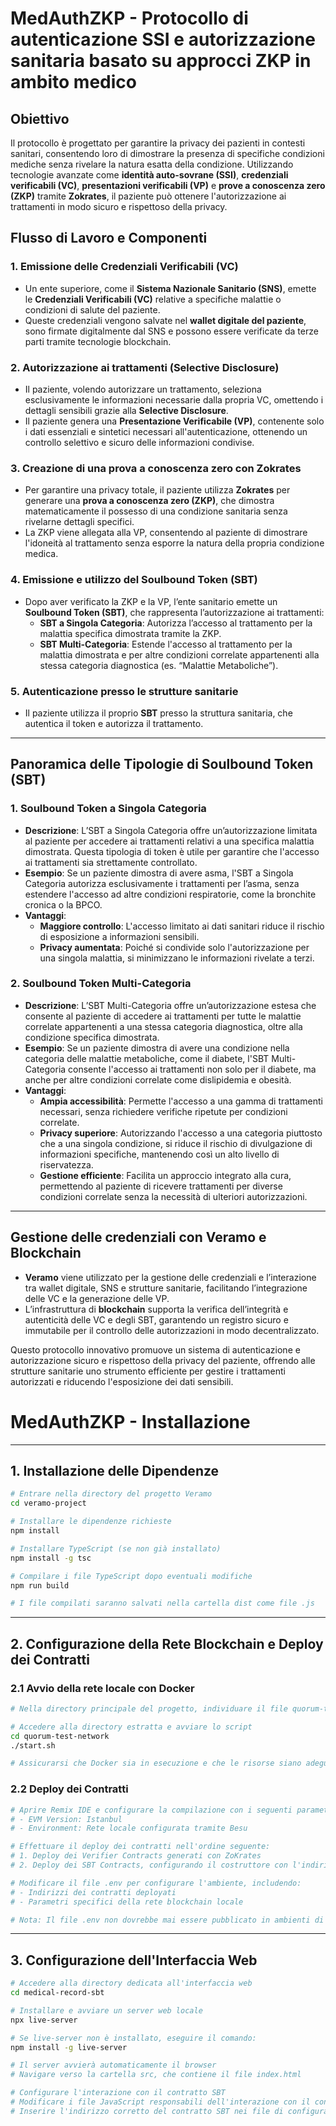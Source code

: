 # MedAuthZKP - Protocollo di autenticazione SSI e autorizzazione sanitaria basato su approcci ZKP in ambito medico

## Obiettivo

Il protocollo è progettato per garantire la privacy dei pazienti in contesti sanitari, consentendo loro di dimostrare la presenza di specifiche condizioni mediche senza rivelare la natura esatta della condizione. Utilizzando tecnologie avanzate come **identità auto-sovrane (SSI)**, **credenziali verificabili (VC)**, **presentazioni verificabili (VP)** e **prove a conoscenza zero (ZKP)** tramite **Zokrates**, il paziente può ottenere l'autorizzazione ai trattamenti in modo sicuro e rispettoso della privacy.

## Flusso di Lavoro e Componenti

### 1. Emissione delle Credenziali Verificabili (VC)
- Un ente superiore, come il **Sistema Nazionale Sanitario (SNS)**, emette le **Credenziali Verificabili (VC)** relative a specifiche malattie o condizioni di salute del paziente.
- Queste credenziali vengono salvate nel **wallet digitale del paziente**, sono firmate digitalmente dal SNS e possono essere verificate da terze parti tramite tecnologie blockchain.

### 2. Autorizzazione ai trattamenti (Selective Disclosure)
- Il paziente, volendo autorizzare un trattamento, seleziona esclusivamente le informazioni necessarie dalla propria VC, omettendo i dettagli sensibili grazie alla **Selective Disclosure**.
- Il paziente genera una **Presentazione Verificabile (VP)**, contenente solo i dati essenziali e sintetici necessari all'autenticazione, ottenendo un controllo selettivo e sicuro delle informazioni condivise.

### 3. Creazione di una prova a conoscenza zero con Zokrates
- Per garantire una privacy totale, il paziente utilizza **Zokrates** per generare una **prova a conoscenza zero (ZKP)**, che dimostra matematicamente il possesso di una condizione sanitaria senza rivelarne dettagli specifici.
- La ZKP viene allegata alla VP, consentendo al paziente di dimostrare l'idoneità al trattamento senza esporre la natura della propria condizione medica.

### 4. Emissione e utilizzo del Soulbound Token (SBT)
- Dopo aver verificato la ZKP e la VP, l’ente sanitario emette un **Soulbound Token (SBT)**, che rappresenta l’autorizzazione ai trattamenti:
  - **SBT a Singola Categoria**: Autorizza l’accesso al trattamento per la malattia specifica dimostrata tramite la ZKP.
  - **SBT Multi-Categoria**: Estende l'accesso al trattamento per la malattia dimostrata e per altre condizioni correlate appartenenti alla stessa categoria diagnostica (es. “Malattie Metaboliche”).

### 5. Autenticazione presso le strutture sanitarie
- Il paziente utilizza il proprio **SBT** presso la struttura sanitaria, che autentica il token e autorizza il trattamento. 

--- 

## Panoramica delle Tipologie di Soulbound Token (SBT)

### 1. Soulbound Token a Singola Categoria

- **Descrizione**: L’SBT a Singola Categoria offre un’autorizzazione limitata al paziente per accedere ai trattamenti relativi a una specifica malattia dimostrata. Questa tipologia di token è utile per garantire che l'accesso ai trattamenti sia strettamente controllato.
- **Esempio**: Se un paziente dimostra di avere asma, l'SBT a Singola Categoria autorizza esclusivamente i trattamenti per l’asma, senza estendere l'accesso ad altre condizioni respiratorie, come la bronchite cronica o la BPCO.
- **Vantaggi**:
  - **Maggiore controllo**: L'accesso limitato ai dati sanitari riduce il rischio di esposizione a informazioni sensibili.
  - **Privacy aumentata**: Poiché si condivide solo l'autorizzazione per una singola malattia, si minimizzano le informazioni rivelate a terzi.

### 2. Soulbound Token Multi-Categoria

- **Descrizione**: L’SBT Multi-Categoria offre un’autorizzazione estesa che consente al paziente di accedere ai trattamenti per tutte le malattie correlate appartenenti a una stessa categoria diagnostica, oltre alla condizione specifica dimostrata.
- **Esempio**: Se un paziente dimostra di avere una condizione nella categoria delle malattie metaboliche, come il diabete, l'SBT Multi-Categoria consente l'accesso ai trattamenti non solo per il diabete, ma anche per altre condizioni correlate come dislipidemia e obesità.
- **Vantaggi**:
  - **Ampia accessibilità**: Permette l'accesso a una gamma di trattamenti necessari, senza richiedere verifiche ripetute per condizioni correlate.
  - **Privacy superiore**: Autorizzando l'accesso a una categoria piuttosto che a una singola condizione, si riduce il rischio di divulgazione di informazioni specifiche, mantenendo così un alto livello di riservatezza.
  - **Gestione efficiente**: Facilita un approccio integrato alla cura, permettendo al paziente di ricevere trattamenti per diverse condizioni correlate senza la necessità di ulteriori autorizzazioni.

--- 
## Gestione delle credenziali con Veramo e Blockchain
- **Veramo** viene utilizzato per la gestione delle credenziali e l’interazione tra wallet digitale, SNS e strutture sanitarie, facilitando l’integrazione delle VC e la generazione delle VP.
- L’infrastruttura di **blockchain** supporta la verifica dell’integrità e autenticità delle VC e degli SBT, garantendo un registro sicuro e immutabile per il controllo delle autorizzazioni in modo decentralizzato.


Questo protocollo innovativo promuove un sistema di autenticazione e autorizzazione sicuro e rispettoso della privacy del paziente, offrendo alle strutture sanitarie uno strumento efficiente per gestire i trattamenti autorizzati e riducendo l'esposizione dei dati sensibili. 


# MedAuthZKP - Installazione 

---

## 1. Installazione delle Dipendenze

```bash
# Entrare nella directory del progetto Veramo
cd veramo-project

# Installare le dipendenze richieste
npm install

# Installare TypeScript (se non già installato)
npm install -g tsc

# Compilare i file TypeScript dopo eventuali modifiche
npm run build

# I file compilati saranno salvati nella cartella dist come file .js
```
---

## 2. Configurazione della Rete Blockchain e Deploy dei Contratti

### 2.1 Avvio della rete locale con Docker

```bash
# Nella directory principale del progetto, individuare il file quorum-test-network.zip ed estrarlo

# Accedere alla directory estratta e avviare lo script
cd quorum-test-network
./start.sh

# Assicurarsi che Docker sia in esecuzione e che le risorse siano adeguatamente allocate (CPU e RAM)
```

### 2.2 Deploy dei Contratti

```bash
# Aprire Remix IDE e configurare la compilazione con i seguenti parametri:
# - EVM Version: Istanbul
# - Environment: Rete locale configurata tramite Besu

# Effettuare il deploy dei contratti nell'ordine seguente:
# 1. Deploy dei Verifier Contracts generati con ZoKrates
# 2. Deploy dei SBT Contracts, configurando il costruttore con l'indirizzo dei contratti Verifier precedentemente deployati

# Modificare il file .env per configurare l'ambiente, includendo:
# - Indirizzi dei contratti deployati
# - Parametri specifici della rete blockchain locale

# Nota: Il file .env non dovrebbe mai essere pubblicato in ambienti di produzione per motivi di sicurezza.
```
---

## 3. Configurazione dell'Interfaccia Web

```bash
# Accedere alla directory dedicata all'interfaccia web
cd medical-record-sbt

# Installare e avviare un server web locale
npx live-server

# Se live-server non è installato, eseguire il comando:
npm install -g live-server

# Il server avvierà automaticamente il browser
# Navigare verso la cartella src, che contiene il file index.html

# Configurare l'interazione con il contratto SBT
# Modificare i file JavaScript responsabili dell'interazione con il contratto
# Inserire l'indirizzo corretto del contratto SBT nei file di configurazione
```